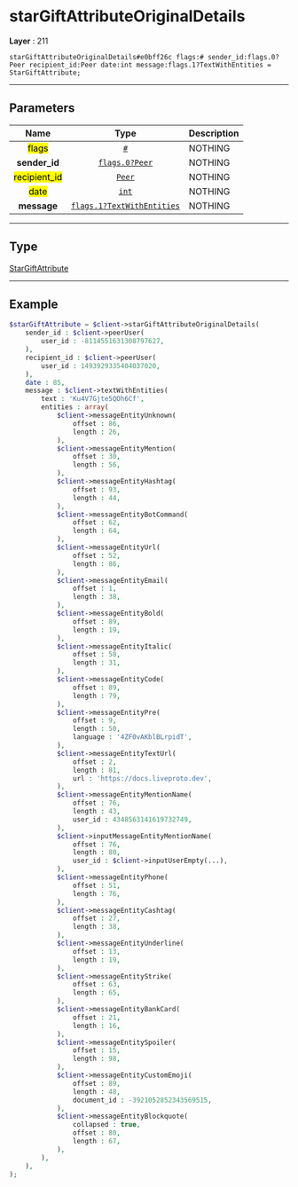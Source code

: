 # starGiftAttributeOriginalDetails

**Layer** : 211

```tl
starGiftAttributeOriginalDetails#e0bff26c flags:# sender_id:flags.0?Peer recipient_id:Peer date:int message:flags.1?TextWithEntities = StarGiftAttribute;
```

---

## Parameters

| Name | Type | Description |
| :---: | :---: | :--- |
| <mark>flags</mark> | [`#`](type/#) | NOTHING |
| **sender_id** | [`flags.0?Peer`](type/Peer) | NOTHING |
| <mark>recipient_id</mark> | [`Peer`](type/Peer) | NOTHING |
| <mark>date</mark> | [`int`](type/int) | NOTHING |
| **message** | [`flags.1?TextWithEntities`](type/TextWithEntities) | NOTHING |

---

## Type

[StarGiftAttribute](type/StarGiftAttribute)

---

## Example

```php
$starGiftAttribute = $client->starGiftAttributeOriginalDetails(
	sender_id : $client->peerUser(
		user_id : -8114551631308797627,
	),
	recipient_id : $client->peerUser(
		user_id : 1493929335404037020,
	),
	date : 85,
	message : $client->textWithEntities(
		text : 'Ku4V7Gjte5QOh6Cf',
		entities : array(
			$client->messageEntityUnknown(
				offset : 86,
				length : 26,
			),
			$client->messageEntityMention(
				offset : 30,
				length : 56,
			),
			$client->messageEntityHashtag(
				offset : 93,
				length : 44,
			),
			$client->messageEntityBotCommand(
				offset : 62,
				length : 64,
			),
			$client->messageEntityUrl(
				offset : 52,
				length : 86,
			),
			$client->messageEntityEmail(
				offset : 1,
				length : 38,
			),
			$client->messageEntityBold(
				offset : 89,
				length : 19,
			),
			$client->messageEntityItalic(
				offset : 58,
				length : 31,
			),
			$client->messageEntityCode(
				offset : 89,
				length : 79,
			),
			$client->messageEntityPre(
				offset : 9,
				length : 50,
				language : '4ZF0vAKblBLrpidT',
			),
			$client->messageEntityTextUrl(
				offset : 2,
				length : 81,
				url : 'https://docs.liveproto.dev',
			),
			$client->messageEntityMentionName(
				offset : 76,
				length : 43,
				user_id : 4348563141619732749,
			),
			$client->inputMessageEntityMentionName(
				offset : 76,
				length : 80,
				user_id : $client->inputUserEmpty(...),
			),
			$client->messageEntityPhone(
				offset : 51,
				length : 76,
			),
			$client->messageEntityCashtag(
				offset : 27,
				length : 38,
			),
			$client->messageEntityUnderline(
				offset : 13,
				length : 19,
			),
			$client->messageEntityStrike(
				offset : 63,
				length : 65,
			),
			$client->messageEntityBankCard(
				offset : 21,
				length : 16,
			),
			$client->messageEntitySpoiler(
				offset : 15,
				length : 98,
			),
			$client->messageEntityCustomEmoji(
				offset : 89,
				length : 48,
				document_id : -3921052852343569515,
			),
			$client->messageEntityBlockquote(
				collapsed : true,
				offset : 80,
				length : 67,
			),
		),
	),
);
```